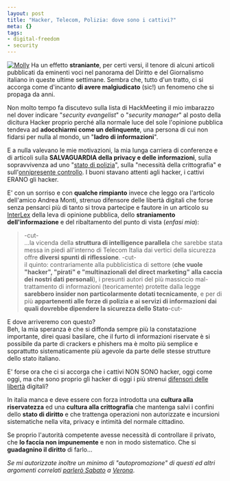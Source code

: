 ```yaml
--- 
layout: post
title: "Hacker, Telecom, Polizia: dove sono i cattivi?"
meta: {}
tags: 
- digital-freedom
- security
---
```

[![Molly](http://www.lastknight.com/download/20060925_intercetta.jpg)](http://www.girodivite.it/Intercettazioni.html)
Ha un effetto **straniante**, per certi versi, il tenore di alcuni articoli pubblicati da eminenti voci nel panorama del Diritto e del Giornalismo italiano in queste ultime settimane. Sembra che, tutto d'un tratto, ci si accorga come d'incanto **di avere malgiudicato** (sic!) un fenomeno che si propaga da anni.  

Non molto tempo fa discutevo sulla lista di HackMeeting il mio imbarazzo nel dover indicare "*security evangelist*" o "*security manager*" al posto della dicitura Hacker proprio perché alla normale luce del sole l'opinione pubblica tendeva ad **adocchiarmi come un delinquente**, una persona di cui non fidarsi per nulla al mondo, un "**ladro di informazioni**".  

E a nulla valevano le mie motivazioni, la mia lunga carriera di conferenze e di articoli sulla **SALVAGUARDIA della privacy e delle informazioni**, sulla sopravvivenza ad uno "[stato di polizia](http://www.lastknight.com/2006/09/24/30-settembre-matteo-flora-allopenexp-di-verona/)", sulla "necessità della crittografia" e sull'[onnipresente controllo](http://www.lastknight.com/articoli/tor-anonimato-web-in-30-secondi/). I buoni stavano attenti agli hacker, i cattivi ERANO gli hacker.  

E' con un sorriso e con **qualche rimpianto** invece che leggo ora l'articolo dell'amico Andrea Monti, strenuo difensore delle libertà digitali che forse senza pensarci più di tanto si trova partecipe e fautore in un articolo su [InterLex](http://www.interlex.it/675/amonti86.htm) della leva di opinione pubblica, dello **straniamento dell'informazione** e del ribaltamento del punto di vista (*enfasi mia*):

> -cut-  
> ...la vicenda della **struttura di intelligence parallela** che sarebbe stata messa in piedi all'interno di Telecom Italia dai vertici della sicurezza offre **diversi spunti di riflessione**. -cut-  
> il quinto: contrariamente alla pubblicistica di settore (**che vuole "hacker", "pirati" e "multinazionali del direct marketing" alla caccia dei nostri dati personali**), i presunti autori del più massiccio mal-trattamento di informazioni (teoricamente) protette dalla legge **sarebbero insider non particolarmente dotati tecnicamente**, e per di più **appartenenti alle forze di polizia e ai servizi di informazioni dai quali dovrebbe dipendere la
sicurezza dello Stato**-cut-  

E dove arriveremo con questo?  
Beh, la mia speranza è che si diffonda sempre più la constatazione importante, direi quasi basilare, che il furto di informazioni riservate è si possibile da parte di crackers e phishers ma è molto più semplice e soprattutto sistematicamente più agevole da parte delle stesse strutture dello stato italiano.  

E' forse ora che ci si accorga che i cattivi NON SONO hacker, oggi come oggi, ma che sono proprio gli hacker di oggi i più strenui [difensori delle libertà](http://www.autistici.org/it/) digitali?

In italia manca e deve essere con forza introdotta una **cultura alla riservatezza** ed una **cultura alla crittografia** che mantenga salvi i confini dello **stato di diritto** e che trattenga operazioni non autorizzate e incursioni sistematiche nella vita, privacy e intimità del normale cittadino.  

Se proprio l'autorità competente avesse necessità di controllare il privato, che **lo faccia non impunemente** e non in modo sistematico. Che si **guadagnino il diritto** di farlo...  

*Se mi autorizzate inoltre un minimo di "autopromozione" di questi ed altri argomenti correlati [parlerò Sabato](http://www.lastknight.com/2006/09/24/30-settembre-matteo-flora-allopenexp-di-verona/) a [Verona](http://www.lastknight.com/2006/09/24/30-settembre-matteo-flora-allopenexp-di-verona/)*. 
